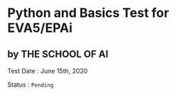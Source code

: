 # Python and Basics Test for EVA5/EPAi
## by THE SCHOOL OF AI

Test Date : June 15th, 2020

Status : `Pending`